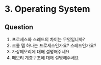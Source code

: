 # 3. Operating System
## Question
1. 프로세스와 스레드의 차이는 무엇입니까?
2. 크롬 탭 하나는 프로세스인가요? 스레드인가요?
3. 가상메모리에 대해 설명해주세요
4. 메모리 계층구조에 대해 설명해주세요
